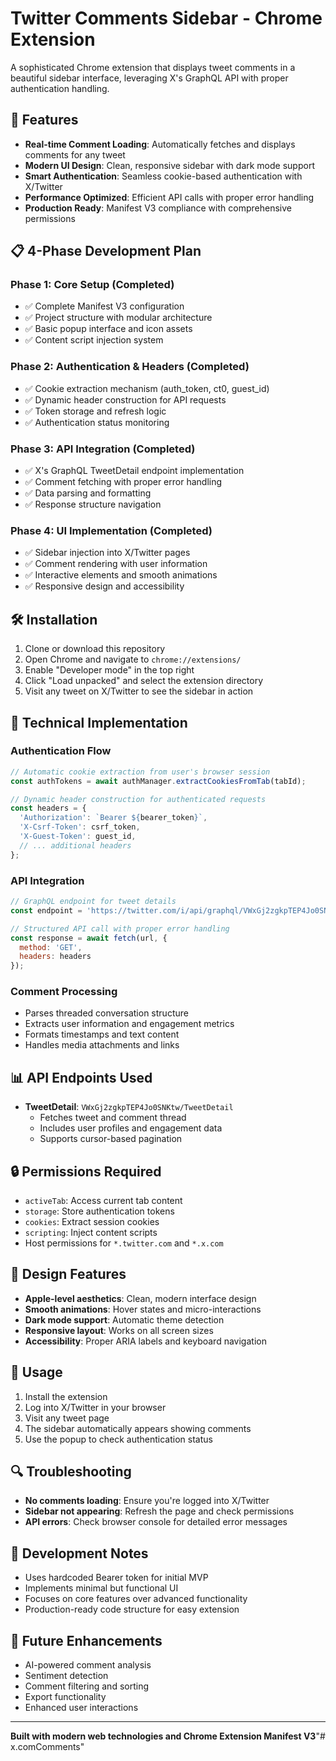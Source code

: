 # Twitter Comments Sidebar - Chrome Extension

A sophisticated Chrome extension that displays tweet comments in a beautiful sidebar interface, leveraging X's GraphQL API with proper authentication handling.

## 🚀 Features

- **Real-time Comment Loading**: Automatically fetches and displays comments for any tweet
- **Modern UI Design**: Clean, responsive sidebar with dark mode support
- **Smart Authentication**: Seamless cookie-based authentication with X/Twitter
- **Performance Optimized**: Efficient API calls with proper error handling
- **Production Ready**: Manifest V3 compliance with comprehensive permissions

## 📋 4-Phase Development Plan

### Phase 1: Core Setup (Completed)
- ✅ Complete Manifest V3 configuration
- ✅ Project structure with modular architecture
- ✅ Basic popup interface and icon assets
- ✅ Content script injection system

### Phase 2: Authentication & Headers (Completed)
- ✅ Cookie extraction mechanism (auth_token, ct0, guest_id)
- ✅ Dynamic header construction for API requests
- ✅ Token storage and refresh logic
- ✅ Authentication status monitoring

### Phase 3: API Integration (Completed)
- ✅ X's GraphQL TweetDetail endpoint implementation
- ✅ Comment fetching with proper error handling
- ✅ Data parsing and formatting
- ✅ Response structure navigation

### Phase 4: UI Implementation (Completed)
- ✅ Sidebar injection into X/Twitter pages
- ✅ Comment rendering with user information
- ✅ Interactive elements and smooth animations
- ✅ Responsive design and accessibility

## 🛠 Installation

1. Clone or download this repository
2. Open Chrome and navigate to `chrome://extensions/`
3. Enable "Developer mode" in the top right
4. Click "Load unpacked" and select the extension directory
5. Visit any tweet on X/Twitter to see the sidebar in action

## 🔧 Technical Implementation

### Authentication Flow
```javascript
// Automatic cookie extraction from user's browser session
const authTokens = await authManager.extractCookiesFromTab(tabId);

// Dynamic header construction for authenticated requests
const headers = {
  'Authorization': `Bearer ${bearer_token}`,
  'X-Csrf-Token': csrf_token,
  'X-Guest-Token': guest_id,
  // ... additional headers
};
```

### API Integration
```javascript
// GraphQL endpoint for tweet details
const endpoint = 'https://twitter.com/i/api/graphql/VWxGj2zgkpTEP4Jo0SNKtw/TweetDetail';

// Structured API call with proper error handling
const response = await fetch(url, {
  method: 'GET',
  headers: headers
});
```

### Comment Processing
- Parses threaded conversation structure
- Extracts user information and engagement metrics
- Formats timestamps and text content
- Handles media attachments and links

## 📊 API Endpoints Used

- **TweetDetail**: `VWxGj2zgkpTEP4Jo0SNKtw/TweetDetail`
  - Fetches tweet and comment thread
  - Includes user profiles and engagement data
  - Supports cursor-based pagination

## 🔒 Permissions Required

- `activeTab`: Access current tab content
- `storage`: Store authentication tokens
- `cookies`: Extract session cookies
- `scripting`: Inject content scripts
- Host permissions for `*.twitter.com` and `*.x.com`

## 🎨 Design Features

- **Apple-level aesthetics**: Clean, modern interface design
- **Smooth animations**: Hover states and micro-interactions
- **Dark mode support**: Automatic theme detection
- **Responsive layout**: Works on all screen sizes
- **Accessibility**: Proper ARIA labels and keyboard navigation

## 🚀 Usage

1. Install the extension
2. Log into X/Twitter in your browser
3. Visit any tweet page
4. The sidebar automatically appears showing comments
5. Use the popup to check authentication status

## 🔍 Troubleshooting

- **No comments loading**: Ensure you're logged into X/Twitter
- **Sidebar not appearing**: Refresh the page and check permissions
- **API errors**: Check browser console for detailed error messages

## 📝 Development Notes

- Uses hardcoded Bearer token for initial MVP
- Implements minimal but functional UI
- Focuses on core features over advanced functionality
- Production-ready code structure for easy extension

## 🔄 Future Enhancements

- AI-powered comment analysis
- Sentiment detection
- Comment filtering and sorting
- Export functionality
- Enhanced user interactions

---

**Built with modern web technologies and Chrome Extension Manifest V3**"# x.comComments" 
